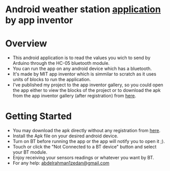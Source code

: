 # Android weather station [application](https://goo.gl/xUc9Ft) by app inventor 
 # Overview
 - This android application is to read the values you wich to send by Arduino through the HC-05 bluetooth module. 
 - You can run the app on any android device which has a bluetooth.
 - It's made by MIT app inventor which is simmilar to scratch as it uses units of blocks to run the application.
 - I've published my project to the app inventor gallery, so you could open the app either to view the blocks of the project or to download the apk from the app inventor gallery (after registration) from [here]( ai2.appinventor.mit.edu/?galleryId=6308018557550592).
 
 # Getting Started
 - You may download the apk directly without any registration from [here](https://goo.gl/xUc9Ft).
 - Install the Apk file on your desired android device.
 - Turn on BT before running the app or the app will notify you to open it ;).
 - Touch or click the "Not Connected to a BT device" button and select your BT module.
 - Enjoy receiving your sensors readings or whatever you want by BT.
 - For any help: abdelrahman1zedan@gmail.com
